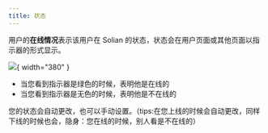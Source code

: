 ```yaml
---
title: 状态
---
```


用户的**在线情况**表示该用户在 Solian 的状态，状态会在用户页面或其他页面以指示器的形式显示。

![](/assets/images/account-status.jpg){ width="380" }

- 当您看到指示器是绿色的时候，表明他是在线的
- 当您看到指示器是无色的时候，表明他是不在线的

您的状态会自动更改，也可以手动设置。（tips:在您上线的时候会自动更改，同样下线的时候也会，隐身：您在线的时候，别人看是不在线的）